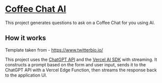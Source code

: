 # [Coffee Chat AI](https://www.coffeechatai.com/)

This project generates questions to ask on a Coffee Chat for you using AI.

## How it works
Template taken from - https://www.twitterbio.io/

This project uses the [ChatGPT API](https://openai.com/api/) and the [Vercel AI SDK](https://sdk.vercel.ai/docs) with streaming. It constructs a prompt based on the form and user input, sends it to the ChatGPT API with a Vercel Edge Function, then streams the response back to the application UI.
